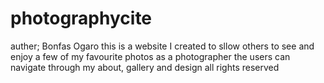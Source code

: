 # photographycite
auther; Bonfas Ogaro
this is a website I created to sllow others to see and enjoy a few of my favourite photos as a photographer
the users can navigate through my about, gallery and design
all rights reserved
